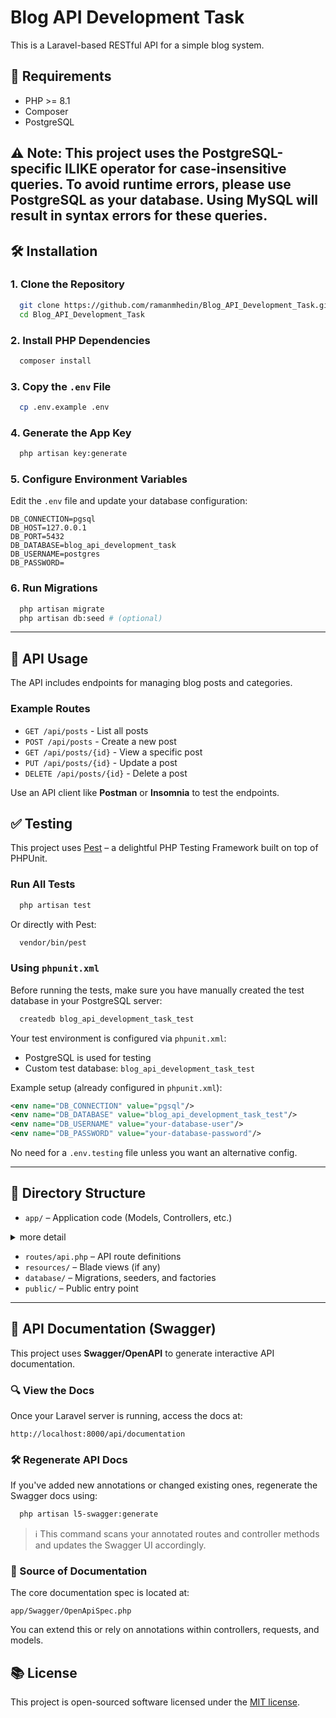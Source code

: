 # Blog API Development Task

This is a Laravel-based RESTful API for a simple blog system.
## 🚀 Requirements

* PHP >= 8.1
* Composer
* PostgreSQL

⚠️ Note: This project uses the PostgreSQL-specific ILIKE operator for case-insensitive queries.
To avoid runtime errors, please use PostgreSQL as your database. Using MySQL will result in syntax errors for these queries.
---

## 🛠️ Installation

### 1. Clone the Repository

```bash
  git clone https://github.com/ramanmhedin/Blog_API_Development_Task.git
  cd Blog_API_Development_Task
```

### 2. Install PHP Dependencies

```bash
  composer install
```

### 3. Copy the `.env` File

```bash
  cp .env.example .env
```

### 4. Generate the App Key

```bash
  php artisan key:generate
```

### 5. Configure Environment Variables

Edit the `.env` file and update your database configuration:

```env
DB_CONNECTION=pgsql
DB_HOST=127.0.0.1
DB_PORT=5432
DB_DATABASE=blog_api_development_task
DB_USERNAME=postgres
DB_PASSWORD=
```

### 6. Run Migrations

```bash
  php artisan migrate
  php artisan db:seed # (optional)
```

---

## 💽 API Usage

The API includes endpoints for managing blog posts and categories.

### Example Routes

* `GET /api/posts` - List all posts
* `POST /api/posts` - Create a new post
* `GET /api/posts/{id}` - View a specific post
* `PUT /api/posts/{id}` - Update a post
* `DELETE /api/posts/{id}` - Delete a post

Use an API client like **Postman** or **Insomnia** to test the endpoints.

## ✅ Testing

This project uses [Pest](https://pestphp.com) – a delightful PHP Testing Framework built on top of PHPUnit.

### Run All Tests

```bash
  php artisan test
```

Or directly with Pest:

```bash
  vendor/bin/pest
```

### Using `phpunit.xml`

Before running the tests, make sure you have manually created the test database in your PostgreSQL server:

```bash
  createdb blog_api_development_task_test
```

Your test environment is configured via `phpunit.xml`:

* PostgreSQL is used for testing
* Custom test database: `blog_api_development_task_test`

Example setup (already configured in `phpunit.xml`):

```xml
<env name="DB_CONNECTION" value="pgsql"/>
<env name="DB_DATABASE" value="blog_api_development_task_test"/>
<env name="DB_USERNAME" value="your-database-user"/>
<env name="DB_PASSWORD" value="your-database-password"/>
```

No need for a `.env.testing` file unless you want an alternative config.

---

## 📁 Directory Structure
    
* `app/` – Application code (Models, Controllers, etc.)

<details> <summary>more detail</summary>

```bash
app
 ├── Http
 │    ├── Controllers
 │    │    ├── ActivityLogController.php  # Handles activity log management
 │    │    ├── AuthController.php        # Manages authentication (login, register logout)
 │    │    ├── CategoryController.php    # Handles CRUD for blog categories
 │    │    ├── Controller.php            # Base controller (parent for other controllers)
 │    │    └── PostController.php        # Manages CRUD for blog posts
 │    └── Requests
 │       ├── ActivityLogRequest.php      # Handles Validation  for activity log Request
 │       ├── CategoryRequest.php         # Handles Validation  for category Request
 │       └── PostRequest.php             # Handles Validation  for post Request
 ├── Models
 │    ├── ActivityLog.php               # Eloquent model for activity log
 │    ├── Category.php                  # Eloquent model for category
 │    ├── Post.php                      # Eloquent model for post
 │    └── User.php                      # Eloquent model for user
 ├── Observers
 │    ├── CategoryObserver.php          # Observer for category model events (handling Activity log for any CRUD operation)
 │    └── PostObserver.php              # Observer for post model events (handling Activity log for any CRUD operation)
 ├── Providers
 │    └── AppServiceProvider.php        # Service provider for app-wide bindings
 ├── Services
 │    ├── ActivityLogService.php        # CRUD logic for activity logs
 │    ├── AuthService.php               # Authentication logic
 │    ├── CategoryService.php           # CRUD logic for categories
 │    └── PostService.php               # CRUD logic for posts
 ├── Swagger
 │    └── OpenApiSpec.php               # Swagger/OpenAPI specification file 
 └── Traits
      ├── ApiResponse.php              # Trait for consistent API responses
      ├── HandleActivityLog.php        # Trait for handling activity log creation
      └── Pagination.php               # Trait for handling pagination logic
```
</details>

* `routes/api.php` – API route definitions
* `resources/` – Blade views (if any)
* `database/` – Migrations, seeders, and factories
* `public/` – Public entry point

---


## 📖 API Documentation (Swagger)

This project uses **Swagger/OpenAPI** to generate interactive API documentation.

### 🔍 View the Docs

Once your Laravel server is running, access the docs at:

```
http://localhost:8000/api/documentation
```

### 🛠️ Regenerate API Docs

If you've added new annotations or changed existing ones, regenerate the Swagger docs using:

```bash
  php artisan l5-swagger:generate
```

> ℹ️ This command scans your annotated routes and controller methods and updates the Swagger UI accordingly.

### 📄 Source of Documentation

The core documentation spec is located at:

```
app/Swagger/OpenApiSpec.php
```

You can extend this or rely on annotations within controllers, requests, and models.


## 📚 License

This project is open-sourced software licensed under the [MIT license](https://opensource.org/licenses/MIT).
